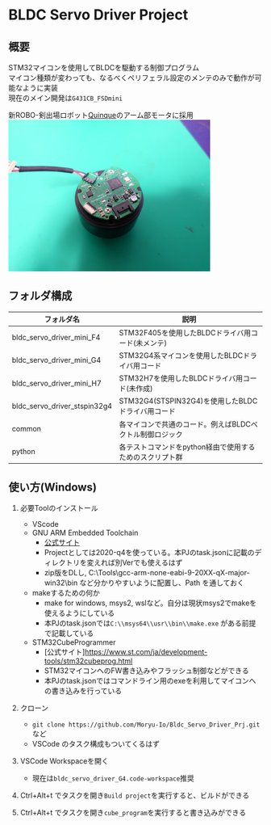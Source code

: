 # BLDC Servo Driver Project

## 概要
STM32マイコンを使用してBLDCを駆動する制御プログラム  
マイコン種類が変わっても、なるべくペリフェラル設定のメンテのみで動作が可能なように実装  
現在のメイン開発は`G431CB_FSDmini`

新ROBO-剣出場ロボット[Quinque](https://www.robo-one.com/rankings/view/1127)のアーム部モータに採用  
<img width="400" src="./bldc_servo_driver_mini_G4/sch/sch_image.jpg">


## フォルダ構成
| フォルダ名   | 説明                                                                                            |
| ------------ | ----------------------------------------------------------------------------------------------- |
|bldc_servo_driver_mini_F4|STM32F405を使用したBLDCドライバ用コード(未メンテ)|
|bldc_servo_driver_mini_G4|STM32G4系マイコンを使用したBLDCドライバ用コード|
|bldc_servo_driver_mini_H7|STM32H7を使用したBLDCドライバ用コード(未作成)|
|bldc_servo_driver_stspin32g4|STM32G4(STSPIN32G4)を使用したBLDCドライバ用コード|
|common|各マイコンで共通のコード。例えばBLDCベクトル制御ロジック|
|python|各テストコマンドをpython経由で使用するためのスクリプト群|


## 使い方(Windows)
1. 必要Toolのインストール
    - VScode
    - GNU ARM Embedded Toolchain
        - [公式サイト](https://developer.arm.com/tools-and-software/open-source-software/developer-tools/gnu-toolchain/gnu-rm/downloads)
        - Projectとしては2020-q4を使っている。本PJのtask.jsonに記載のディレクトリを変えれば別Verでも使えるはず
        - zip版をDLし, C:\Tools\gcc-arm-none-eabi-9-20XX-qX-major-win32\bin など分かりやすいように配置し、Path を通しておく
    - makeするための何か
        - make for windows, msys2, wslなど。自分は現状msys2でmakeを使えるようにしている
        - 本PJのtask.jsonでは`C:\\msys64\\usr\\bin\\make.exe` がある前提で記載している
    - STM32CubeProgrammer
        - [公式サイト]https://www.st.com/ja/development-tools/stm32cubeprog.html
        - STM32マイコンへのFW書き込みやフラッシュ制御などができる
        - 本PJのtask.jsonではコマンドライン用のexeを利用してマイコンへの書き込みを行っている

2. クローン
    - `git clone https://github.com/Moryu-Io/Bldc_Servo_Driver_Prj.git`など
    - VSCode のタスク構成もついてくるはず

3. VSCode Workspaceを開く
    - 現在は`bldc_servo_driver_G4.code-workspace`推奨

4. Ctrl+Alt+t でタスクを開き`Build project`を実行すると、ビルドができる

5. Ctrl+Alt+t でタスクを開き`cube_program`を実行すると書き込みができる

